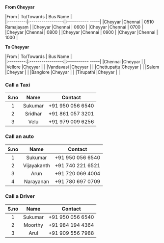 

**From Cheyyar**

|From       | To/Towards        | Bus Name         |   
|:---------:|:-----------------:|:----------- -----|
|Cheyyar    |Chennai            | 0510 Ramajayam   |
|Cheyyar    |Chennai            | 0600             |
|Cheyyar    |Chennai            | 0700             |
|Cheyyar    |Chennai            | 0800             |
|Cheyyar    |Chennai            | 0900             |
|Cheyyar    |Chennai            | 1000             |


**To Cheyyar**



|From       | To/Towards        | Bus Name         |   
|:---------:|:-----------------:|:----------- -----|
|Chennai    |Cheyyar            |                  |
|Vellore    |Cheyyar                   |                  |
|Vandavasi  |Cheyyar                  |                  |
|Chettupattu|Cheyyar           |                  |
|Salem      |Cheyyar    |                  |
|Banglore   |Cheyyar |                  |
|Tirupathi  |Cheyyar |                  |

### **Call a Taxi**

|S.no   | Name    | Contact          |
|:-----:|:-------:|:----------------:|
|1      | Sukumar | +91 950 056 6540 |
|2      | Sridhar | +91 861 057 3201 |
|3      | Velu    | +91 979 009 6256 |

### **Call an auto**

|S.no   | Name        | Contact          |
|:-----:|:-----------:|:----------------:|
|1      |Sukumar      | +91 950 056 6540 |
|2      |Vijayakanth  | +91 740 221 6521 |
|3      |Arun         | +91 720 069 4004 |
|4      |Narayanan    | +91 780 697 0709 |

### **Call a Driver**

|S.no   | Name    | Contact          |
|:-----:|:-------:|:----------------:|
|1      |Sukumar  | +91 950 056 6540 |
|2      |Moorthy  | +91 984 194 4364 |
|3      |Arul     | +91 909 556 7988 |